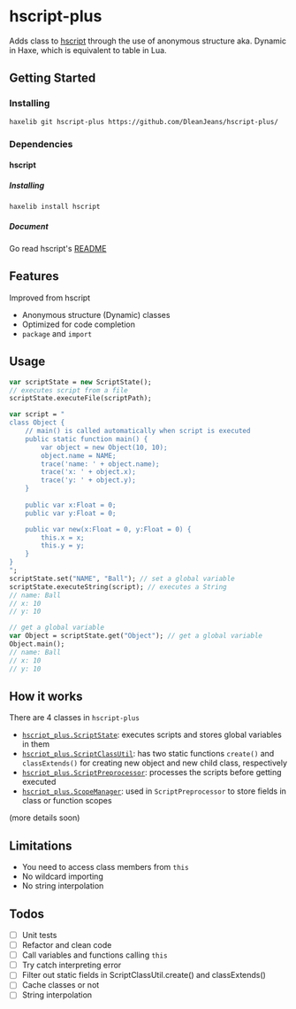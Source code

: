 # hscript-plus

Adds class to [hscript](https://github.com/HaxeFoundation/hscript) through the use of anonymous structure aka. Dynamic in Haxe, which is equivalent to table in Lua.

## Getting Started
### Installing
```
haxelib git hscript-plus https://github.com/DleanJeans/hscript-plus/
```

### Dependencies
#### hscript
##### Installing
```
haxelib install hscript
```

##### Document
Go read hscript's [README](https://github.com/HaxeFoundation/hscript/blob/master/README.md)

## Features
Improved from hscript

- Anonymous structure (Dynamic) classes
- Optimized for code completion
- `package` and `import`

## Usage
```haxe
var scriptState = new ScriptState();
// executes script from a file
scriptState.executeFile(scriptPath);

var script = "
class Object {
	// main() is called automatically when script is executed
	public static function main() {
		var object = new Object(10, 10);
		object.name = NAME;
		trace('name: ' + object.name);
		trace('x: ' + object.x);
		trace('y: ' + object.y);
	}
	
	public var x:Float = 0;
	public var y:Float = 0;

	public var new(x:Float = 0, y:Float = 0) {
		this.x = x;
		this.y = y;
	}
}
";
scriptState.set("NAME", "Ball"); // set a global variable
scriptState.executeString(script); // executes a String
// name: Ball
// x: 10
// y: 10

// get a global variable
var Object = scriptState.get("Object"); // get a global variable
Object.main();
// name: Ball
// x: 10
// y: 10
```

## How it works
There are 4 classes in `hscript-plus`
- [`hscript_plus.ScriptState`](https://github.com/DleanJeans/hscript-plus/blob/master/hscript_plus/ScriptState.hx): executes scripts and stores global variables in them
- [`hscript_plus.ScriptClassUtil`](https://github.com/DleanJeans/hscript-plus/blob/master/hscript_plus/ScriptClassUtil.hx): has two static functions `create()` and `classExtends()` for creating new object and new child class, respectively
- [`hscript_plus.ScriptPreprocessor`](https://github.com/DleanJeans/hscript-plus/blob/master/hscript_plus/ScriptPreprocessor.hx): processes the scripts before getting executed
- [`hscript_plus.ScopeManager`](https://github.com/DleanJeans/hscript-plus/blob/master/hscript_plus/ScopeManager.hx): used in `ScriptPreprocessor` to store fields in class or function scopes

(more details soon)

## Limitations
- You need to access class members from `this` 
- No wildcard importing
- No string interpolation

## Todos
- [ ] Unit tests
- [ ] Refactor and clean code
- [ ] Call variables and functions calling `this`
- [ ] Try catch interpreting error
- [ ] Filter out static fields in ScriptClassUtil.create() and classExtends()
- [ ] Cache classes or not
- [ ] String interpolation